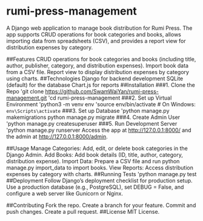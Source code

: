 # rumi-press-management
  A Django web application to manage book distribution for Rumi Press. The app supports CRUD operations for book categories and books, allows importing data from spreadsheets (CSV), and provides a report view for distribution expenses by category.

##Features
CRUD operations for book categories and books (including title, author, publisher, category, and distribution expenses).
Import book data from a CSV file.
Report view to display distribution expenses by category using charts.
##Technologies
Django for backend development
SQLite (default) for the database
Chart.js for reports
##Installation
###1. Clone the Repo
'git clone https://github.com/SwamWaiYan/rumi-press-management.git
'cd rumi-press-management
###2. Set up Virtual Environment
'python3 -m venv env
'source env/bin/activate  # On Windows: `env\Scripts\activate`
###3. Set up Database
'python manage.py makemigrations
python manage.py migrate
###4. Create Admin User
'python manage.py createsuperuser
###5. Run Development Server
'python manage.py runserver
Access the app at http://127.0.0.1:8000/ and the admin at http://127.0.0.1:8000/admin.

##Usage
Manage Categories: Add, edit, or delete book categories in the Django Admin.
Add Books: Add book details (ID, title, author, category, distribution expense).
Import Data: Prepare a CSV file and run python manage.py import_data to import books.
View Reports: Access distribution expenses by category with charts.
##Running Tests
'python manage.py test
##Deployment
Follow Django’s deployment checklist for production setup. Use a production database (e.g., PostgreSQL), set DEBUG = False, and configure a web server like Gunicorn or Nginx.

##Contributing
Fork the repo.
Create a branch for your feature.
Commit and push changes.
Create a pull request.
##License
MIT License.
